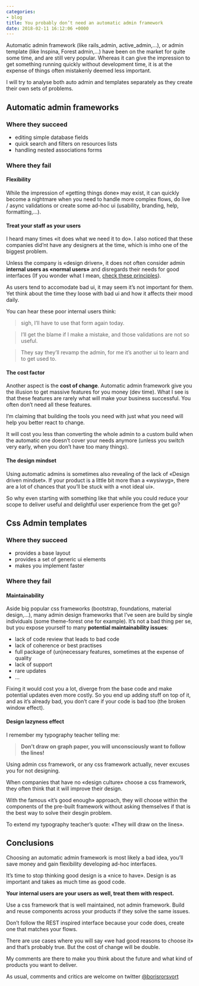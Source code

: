 ```yaml
---
categories:
- blog
title: You probably don’t need an automatic admin framework
date: 2018-02-11 16:12:06 +0000
---
```

Automatic admin framework (like rails_admin, active_admin,…), or admin template (like Inspina, Forest admin,…) have been on the market for quite some time, and are still very popular. Whereas it can give the impression to get something running quickly without development time, it is at the expense of things often mistakenly deemed less important.

I will try to analyse both auto admin and templates separately as they create their own sets of problems.

## Automatic admin frameworks

### Where they succeed

* editing simple database fields
* quick search and filters on resources lists
* handling nested associations forms

### Where they fail

#### Flexibility

While the impression of «getting things done» may exist, it can quickly become a nightmare when you need to handle more complex flows, do live / async validations or create some ad-hoc ui (usability, branding, help, formatting,...).

#### Treat your staff as your users

I heard many times «it does what we need it to do».
I also noticed that these companies did’nt have any designers at the time, which is imho one of the biggest problem.

Unless the company is «design driven», it does not often consider admin **internal users as «normal users»** and disregards their needs for good interfaces (If you wonder what I mean, [check these principles](https://www.nngroup.com/articles/ten-usability-heuristics/)).

As users tend to accomodate bad ui, it may seem it’s not important for them. Yet think about the time they loose with bad ui and how it affects their mood daily.

You can hear these poor internal users think:

> sigh, I’ll have to use that form again today.

> I’ll get the blame if I make a mistake, and those validations are not so useful.

> They say they’ll revamp the admin, for me it’s another ui to learn and to get used to.

#### The cost factor

Another aspect is the **cost of change**. Automatic admin framework give you the illusion to get massive features for you money (dev time).
What I see is that these features are rarely what will make your business successful. You often don’t need all these features.

I’m claiming that building the tools you need with just what you need will help you better react to change.

It will cost you less than converting the whole admin to a custom build when the automatic one doesn’t cover your needs anymore (unless you switch very early, when you don’t have too many things).

#### The design mindset

Using automatic admins is sometimes also revealing of the lack of «Design driven mindset».
If your product is a little bit more than a «wysiwyg», there are a lot of chances that you’ll be stuck with a «not ideal ui».

So why even starting with something like that while you could reduce your scope to deliver useful and delightful user experience from the get go?

## Css Admin templates

### Where they succeed

* provides a base layout
* provides a set of generic ui elements
* makes you implement faster

### Where they fail

#### Maintainability

Aside big popular css frameworks (bootstrap, foundations, material design,…), many admin design frameworks that I’ve seen are build by single individuals (some theme-forest one for example). It’s not a bad thing per se, but you expose yourself to many **potential maintainability issues**:

* lack of code review that leads to bad code
* lack of coherence or best practises
* full package of (un)necessary features, sometimes at the expense of quality
* lack of support
* rare updates
* …

Fixing it would cost you a lot, diverge from the base code and make potential updates even more costly.
So you end up adding stuff on top of it, and as it’s already bad, you don’t care if your code is bad too (the broken window effect).

#### Design lazyness effect

I remember my typography teacher telling me:

> **Don’t draw on graph paper, you will unconsciously want to follow the lines!**

Using admin css framework, or any css framework actually, never excuses you for not designing.

When companies that have no «design culture» choose a css framework, they often think that it will improve their design.

With the famous «it’s good enough» approach, they will choose within the components of the pre-built framework without asking themselves if that is the best way to solve their desgin problem.

To extend my typography teacher’s quote: «They will draw on the lines».

## Conclusions

Choosing an automatic admin framework is most likely a bad idea, you’ll save money and gain flexibility developing ad-hoc interfaces.

It’s time to stop thinking good design is a «nice to have».
Design is as important and takes as much time as good code.

**Your internal users are your users as well, treat them with respect.**

Use a css framework that is well maintained, not admin framework.
Build and reuse components across your products if they solve the same issues.

Don’t follow the REST inspired interface because your code does, create one that matches your flows.

There are use cases where you will say «we had good reasons to choose it» and that’s probably true. But the cost of change will be double.

My comments are there to make you think about the future and what kind of products you want to deliver.

As usual, comments and critics are welcome on twitter [@borisrorsvort](https://twitter.com/borisrorsvort)
